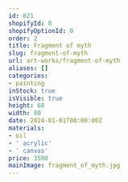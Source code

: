 ```yaml
---
id: 621
shopifyId: 0
shopifyOptionId: 0
order: 2
title: Fragment of myth
slug: fragment-of-myth
url: art-works/fragment-of-myth
aliases: []
categories:
- painting
inStock: true
isVisible: true
height: 60
width: 80
date: 2024-01-01T00:00:00Z
materials:
- oil
- ' acrylic'
- ' canvas'
price: 3500
mainImage: fragment_of_myth.jpg
---
```

